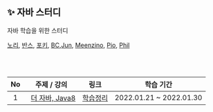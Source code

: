 ## ✨ 자바 스터디

자바 학습을 위한 스터디

[노리](), [반스](), [포키](), [BC](),[Jun](), [Meenzino](), [Pio](), [Phil]()  


<br/><br/>

|   No  |<center>주제 / 강의</center>                                            | 링크 |학습 기간|                                                    
|:-----:|:---------------------------------------------------------------------|-------|:-----------------------:|
|   1   |&nbsp; [더 자바, Java8](https://www.inflearn.com/course/the-java-java8) |[학습정리]()  | 2022.01.21 ~ 2022.01.30 |
